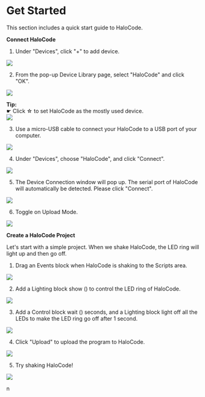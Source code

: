 # Get Started

This section includes a quick start guide to HaloCode.

**Connect HaloCode**

1. Under "Devices", click "+" to add device.

![](../.gitbook/assets/0%20%281%29.png)

2. From the pop-up Device Library page, select "HaloCode" and click "OK".

![](../.gitbook/assets/1%20%287%29.png)

**Tip:**  
☛ Click ☆ to set HaloCode as the mostly used device.  
![](../.gitbook/assets/2%20%2814%29.png)

3. Use a micro-USB cable to connect your HaloCode to a USB port of your computer.

![](../.gitbook/assets/3%20%2820%29.png)

4. Under "Devices", choose "HaloCode", and click "Connect".

![](../.gitbook/assets/4%20%281%29.png)

5. The Device Connection window will pop up. The serial port of HaloCode will automatically be detected. Please click "Connect".

![](../.gitbook/assets/5%20%2814%29.png)

6. Toggle on Upload Mode.

![](../.gitbook/assets/6%20%2814%29.png)

**Create a HaloCode Project**

Let's start with a simple project. When we shake HaloCode, the LED ring will light up and then go off.

1. Drag an Events block when HaloCode is shaking to the Scripts area.

![](../.gitbook/assets/7%20%289%29.gif)

2. Add a Lighting block show \(\) to control the LED ring of HaloCode.

![](../.gitbook/assets/8%20%282%29.gif)

3. Add a Control block wait \(\) seconds, and a Lighting block light off all the LEDs to make the LED ring go off after 1 second.

![](../.gitbook/assets/9.gif)

4. Click "Upload" to upload the program to HaloCode.

![](../.gitbook/assets/10%20%286%29.gif)

5. Try shaking HaloCode!

![](../.gitbook/assets/11%20%285%29.gif)

n


